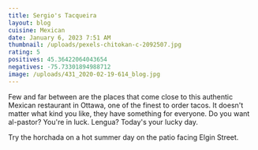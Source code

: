 ```yaml
---
title: Sergio's Tacqueira
layout: blog
cuisine: Mexican
date: January 6, 2023 7:51 AM
thumbnail: /uploads/pexels-chitokan-c-2092507.jpg
rating: 5
positives: 45.36422064043654
negatives: -75.73301894988712
image: /uploads/431_2020-02-19-614_blog.jpg
---
```


F﻿ew and far between are the places that come close to this authentic Mexican restaurant in Ottawa, one of the finest to order tacos. It doesn't matter what kind you like, they have something for everyone. Do you want al-pastor? You're in luck. Lengua? Today's your lucky day.

Try the horchada on a hot summer day on the patio facing Elgin Street.
